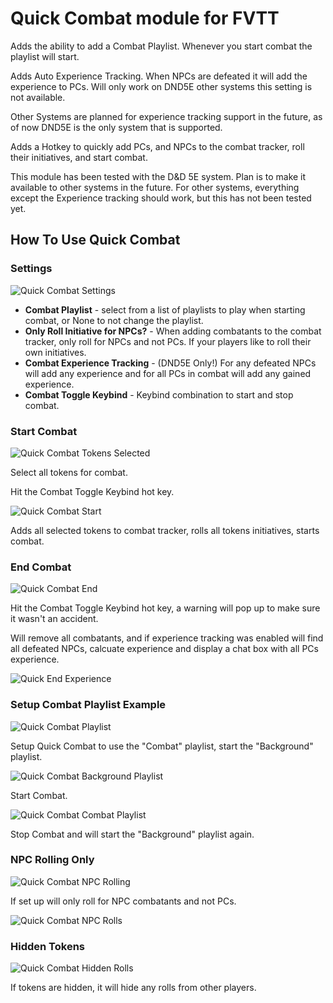 # Quick Combat module for FVTT

Adds the ability to add a Combat Playlist. Whenever you start combat the playlist will start.

Adds Auto Experience Tracking. When NPCs are defeated it will add the experience to PCs. Will only work on DND5E other systems this setting is not available.

Other Systems are planned for experience tracking support in the future, as of now DND5E is the only system that is supported. 

Adds a Hotkey to quickly add PCs, and NPCs to the combat tracker, roll their initiatives, and start combat.

This module has been tested with the D&D 5E system. Plan is to make it available to other systems in the future. For other systems, everything except the Experience tracking should work, but this has not been tested yet.


## How To Use Quick Combat

### Settings
![Quick Combat Settings](images/settings.png)

* **Combat Playlist** - select from a list of playlists to play when starting combat, or None to not change the playlist.
* **Only Roll Initiative for NPCs?** - When adding combatants to the combat tracker, only roll for NPCs and not PCs. If your players like to roll their own initiatives.
* **Combat Experience Tracking** - (DND5E Only!) For any defeated NPCs will add any experience and for all PCs in combat will add any gained experience.
* **Combat Toggle Keybind** - Keybind combination to start and stop combat.

### Start Combat
![Quick Combat Tokens Selected](images/tokens-selected.png)

Select all tokens for combat.

Hit the Combat Toggle Keybind hot key.

![Quick Combat Start](images/combat-start.png)

Adds all selected tokens to combat tracker, rolls all tokens initiatives, starts combat.

### End Combat
![Quick Combat End](images/end-combat-warning.png)

Hit the Combat Toggle Keybind hot key, a warning will pop up to make sure it wasn't an accident.

Will remove all combatants, and if experience tracking was enabled will find all defeated NPCs, calcuate experience and display a chat box with all PCs experience.

![Quick End Experience](images/experience-tracking.png)

### Setup Combat Playlist Example
![Quick Combat Playlist](images/settings-withplaylist.png)

Setup Quick Combat to use the "Combat" playlist, start the "Background" playlist.

![Quick Combat Background Playlist](images/playlist.png)

Start Combat.

![Quick Combat Combat Playlist](images/playlist-start.png)

Stop Combat and will start the "Background" playlist again.


### NPC Rolling Only
![Quick Combat NPC Rolling](images/npc-rolls.png)

If set up will only roll for NPC combatants and not PCs.

![Quick Combat NPC Rolls](images/npc-roll.png)

### Hidden Tokens
![Quick Combat Hidden Rolls](images/hidden-rolls.png)

If tokens are hidden, it will hide any rolls from other players.

